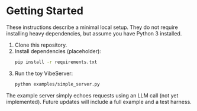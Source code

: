 # Getting Started

These instructions describe a minimal local setup. They do not require installing heavy dependencies, but assume you have Python 3 installed.

1. Clone this repository.
2. Install dependencies (placeholder):
   ```bash
   pip install -r requirements.txt
   ```
3. Run the toy VibeServer:
   ```bash
   python examples/simple_server.py
   ```

The example server simply echoes requests using an LLM call (not yet implemented). Future updates will include a full example and a test harness.
